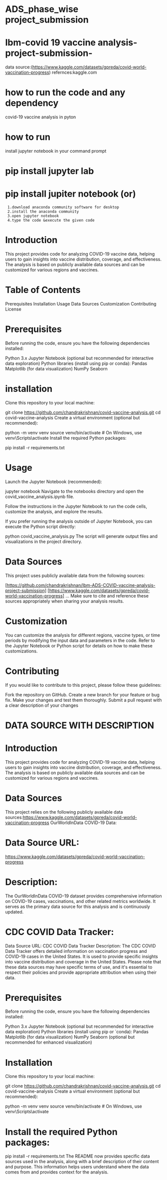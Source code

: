 # ADS_phase_wise project_submission
# Ibm-covid 19 vaccine analysis-project-submission-

data source:(https://www.kaggle.com/datasets/gpreda/covid-world-vaccination-progress)
refernces:kaggle.com
# how to run the code and any dependency
covid-19 vaccine analysis in pyton

# how to run
 install jupyter notebook in your command prompt
  # pip install jupyter lab
  # pip install jupiter notebook (or)
     1.download anaconda community software for desktop
     2.install the anaconda community
     3.open jupyter notebook
     4.type the code &execute the given code
     
# Introduction
This project provides code for analyzing COVID-19 vaccine data, helping users to gain insights into vaccine distribution, coverage, and effectiveness. The analysis is based on publicly available data sources and can be customized for various regions and vaccines.

# Table of Contents
Prerequisites
Installation
Usage
Data Sources
Customization
Contributing
License

# Prerequisites
Before running the code, ensure you have the following dependencies installed:

Python 3.x
Jupyter Notebook (optional but recommended for interactive data exploration)
Python libraries (install using pip or conda):
Pandas
Matplotlib (for data visualization)
NumPy
Seaborn

# installation
Clone this repository to your local machine:

git clone https://github.com/chandrakrishnan/covid-vaccine-analysis.git
cd covid-vaccine-analysis
Create a virtual environment (optional but recommended):

python -m venv venv
source venv/bin/activate  # On Windows, use venv\Scripts\activate
Install the required Python packages:

pip install -r requirements.txt

# Usage
Launch the Jupyter Notebook (recommended):

jupyter notebook
Navigate to the notebooks directory and open the covid_vaccine_analysis.ipynb file.

Follow the instructions in the Jupyter Notebook to run the code cells, customize the analysis, and explore the results.

If you prefer running the analysis outside of Jupyter Notebook, you can execute the Python script directly:


python covid_vaccine_analysis.py
The script will generate output files and visualizations in the project directory.
# Data Sources
This project uses publicly available data from the following sources:

[https://github.com/chandrakrishnan/Ibm-ADS-COVID-vaccine-analysis-project-submission]
[https://www.kaggle.com/datasets/gpreda/covid-world-vaccination-progress]
...
Make sure to cite and reference these sources appropriately when sharing your analysis results.
# Customization
You can customize the analysis for different regions, vaccine types, or time periods by modifying the input data and parameters in the code. Refer to the Jupyter Notebook or Python script for details on how to make these customizations.

# Contributing
If you would like to contribute to this project, please follow these guidelines:

Fork the repository on GitHub.
Create a new branch for your feature or bug fix.
Make your changes and test them thoroughly.
Submit a pull request with a clear description of your changes



# DATA SOURCE WITH DESCRIPTION
# Introduction
This project provides code for analyzing COVID-19 vaccine data, helping users to gain insights into vaccine distribution, coverage, and effectiveness. The analysis is based on publicly available data sources and can be customized for various regions and vaccines.

# Data Sources
This project relies on the following publicly available data sources:https://www.kaggle.com/datasets/gpreda/covid-world-vaccination-progress
OurWorldInData COVID-19 Data:

# Data Source URL:
https://www.kaggle.com/datasets/gpreda/covid-world-vaccination-progress
# Description: 
The OurWorldInData COVID-19 dataset provides comprehensive information on COVID-19 cases, vaccinations, and other related metrics worldwide. It serves as the primary data source for this analysis and is continuously updated.
# CDC COVID Data Tracker:
Data Source URL: CDC COVID Data Tracker
Description: The CDC COVID Data Tracker offers detailed information on vaccination progress and COVID-19 cases in the United States. It is used to provide specific insights into vaccine distribution and coverage in the United States.
Please note that these data sources may have specific terms of use, and it's essential to respect their policies and provide appropriate attribution when using their data.
# Prerequisites
Before running the code, ensure you have the following dependencies installed:

Python 3.x
Jupyter Notebook (optional but recommended for interactive data exploration)
Python libraries (install using pip or `conda):
Pandas
Matplotlib (for data visualization)
NumPy
Seaborn (optional but recommended for enhanced visualization)

# Installation
Clone this repository to your local machine:


git clone https://github.com/chandrakrishnan/covid-vaccine-analysis.git
cd covid-vaccine-analysis
Create a virtual environment (optional but recommended):


python -m venv venv
source venv/bin/activate  # On Windows, use venv\Scripts\activate
# Install the required Python packages:


pip install -r requirements.txt
The README now provides specific data sources used in the analysis, along with a brief description of their content and purpose. This information helps users understand where the data comes from and provides context for the analysis.





